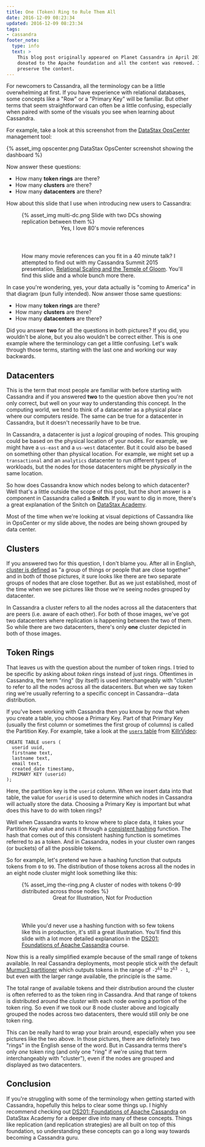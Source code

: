 ```yaml
---
title: One (Token) Ring to Rule Them All
date: 2016-12-09 08:23:34
updated: 2016-12-09 08:23:34
tags:
- cassandra
footer_note: 
  type: info
  text: >
    This blog post originally appeared on Planet Cassandra in April 2016 before that site was 
    donated to the Apache foundation and all the content was removed. I've reposted it here to
    preserve the content.
---
```

For newcomers to Cassandra, all the terminology can be a little overwhelming at first. If you 
have experience with relational databases, some concepts like a "Row" or a "Primary Key" will 
be familiar. But other terms that seem straightforward can often be a little confusing, 
especially when paired with some of the visuals you see when learning about Cassandra.

For example, take a look at this screenshot from the [DataStax OpsCenter][opscenter] management 
tool:

{% asset_img opscenter.png DataStax OpsCenter screenshot showing the dashboard %}

Now answer these questions:

- How many **token rings** are there?
- How many **clusters** are there?
- How many **datacenters** are there?

How about this slide that I use when introducing new users to Cassandra:

<figure>
  {% asset_img multi-dc.png Slide with two DCs showing replication between them %}
  <figcaption>
    <header>Yes, I love 80's movie references</header>
    How many movie references can you fit in a 40 minute talk? I attempted to find out with my 
    Cassandra Summit 2015 presentation, 
    <a href="http://www.slideshare.net/LukeTillman/relational-scaling-and-the-temple-of-gloom-from-cassandra-summit-2015" target="_blank">Relational Scaling and the Temple of Gloom</a>.
    You'll find this slide and a whole bunch more there.
  </figcaption>
</figure>

In case you're wondering, yes, your data actually is "coming to America" in that diagram (pun 
fully intended). Now answer those same questions:

- How many **token rings** are there?
- How many **clusters** are there?
- How many **datacenters** are there?

Did you answer **two** for all the questions in both pictures? If you did, you wouldn't be 
alone, but you also wouldn't be correct either. This is one example where the terminology can 
get a little confusing. Let's walk through those terms, starting with the last one and working 
our way backwards.

## Datacenters
This is the term that most people are familiar with before starting with Cassandra and if you 
answered **two** to the question above then you're not only correct, but well on your way to 
understanding this concept. In the computing world, we tend to think of a datacenter as a 
physical place where our computers reside. The same can be true for a datacenter in Cassandra, 
but it doesn't necessarily have to be true.

In Cassandra, a datacenter is just a *logical* grouping of nodes. This grouping could be based 
on the physical location of your nodes. For example, we might have a `us-east` and a `us-west` 
datacenter. But it could also be based on something other than physical location. For example, 
we might set up a `transactional` and an `analytics` datacenter to run different types of 
workloads, but the nodes for those datacenters might be *physically* in the same location.

So how does Cassandra know which nodes belong to which datacenter? Well that's a little outside 
the scope of this post, but the short answer is a component in Cassandra called a **Snitch**. 
If you want to dig in more, there's a great explanation of the Snitch on 
[DataStax Academy][dsa-snitch].

Most of the time when we're looking at visual depictions of Cassandra like in OpsCenter or my 
slide above, the nodes are being shown grouped by data center.

## Clusters
If you answered two for this question, I don't blame you. After all in English, 
[cluster is defined][cluster-def] as "a group of things or people that are close together" and 
in both of those pictures, it sure looks like there are two separate groups of nodes that are 
close together. But as we just established, most of the time when we see pictures like those 
we're seeing nodes grouped by datacenter.

In Cassandra a cluster refers to all the nodes across all the datacenters that are peers (i.e. 
aware of each other). For both of those images, we've got two datacenters where replication is 
happening between the two of them. So while there are two datacenters, there's only **one** 
cluster depicted in both of those images.

## Token Rings
That leaves us with the question about the number of token rings. I tried to be specific by 
asking about *token* rings instead of just rings. Oftentimes in Cassandra, the term "ring" (by 
itself) is used interchangeably with "cluster" to refer to all the nodes across all the 
datacenters. But when we say token ring we're usually referring to a specific concept in 
Cassandra--data distribution.

If you've been working with Cassandra then you know by now that when you create a table, you 
choose a Primary Key. Part of that Primary Key (usually the first column or sometimes the first 
group of columns) is called the Partition Key. For example, take a look at the 
[`users` table][users-table] from [KillrVideo][killrvideo]:

```
CREATE TABLE users (
  userid uuid,
  firstname text,
  lastname text,
  email text,
  created_date timestamp,
  PRIMARY KEY (userid)
);
```

Here, the partition key is the `userid` column. When we insert data into that table, the value 
for `userid` is used to determine which nodes in Cassandra will actually store the data. 
Choosing a Primary Key is important but what does this have to do with token rings?

Well when Cassandra wants to know where to place data, it takes your Partition Key value and 
runs it through a [consistent hashing][consistent-hashing] function. The hash that comes out of 
this consistent hashing function is sometimes referred to as a token. And in Cassandra, nodes 
in your cluster own ranges (or buckets) of all the possible tokens.

So for example, let's pretend we have a hashing function that outputs tokens from `0` to `99`. 
The distribution of those tokens across all the nodes in an eight node cluster might look 
something like this:

<figure>
  {% asset_img the-ring.png A cluster of nodes with tokens 0-99 distributed across those nodes %}
  <figcaption>
    <header>Great for Illustration, Not for Production</header>
    While you'd never use a hashing function with so few tokens like this in production, it's 
    still a great illustration. You'll find this slide with a lot more detailed explanation in
    the <a href="https://academy.datastax.com/resources/ds201-foundations-apache-cassandra" target="_blank">DS201: Foundations of Apache Cassandra</a>
    course.
  </figcaption>
</figure>

Now this is a really simplified example because of the small range of tokens available. In real 
Cassandra deployments, most people stick with the default [Murmur3 partitioner][murmur3] which 
outputs tokens in the range of <code>-2<sup>63</sup></code> to <code>2<sup>63</sup> - 1</code>, 
but even with the larger range available, the principle is the same.

The total range of available tokens and their distribution around the cluster is often referred 
to as the token ring in Cassandra. And that range of tokens is distributed around the *cluster* 
with each node owning a portion of the token ring. So even if we took our 8 node cluster above 
and logically grouped the nodes across two datacenters, there would still only be one token 
ring.

This can be really hard to wrap your brain around, especially when you see pictures like the 
two above. In those pictures, there are definitely two "rings" in the English sense of the 
word. But in Cassandra terms there's only *one* token ring (and only one "ring" if we're using 
that term interchangeably with "cluster"), even if the nodes are grouped and displayed as two 
datacenters.

## Conclusion
If you're struggling with some of the terminology when getting started with Cassandra, 
hopefully this helps to clear some things up. I highly recommend checking out 
[DS201: Foundations of Apache Cassandra][ds-201] on DataStax Academy for a deeper dive into 
many of these concepts. Things like replication (and replication strategies) are all built on 
top of this foundation, so understanding these concepts can go a long way towards becoming a 
Cassandra guru.


[opscenter]: http://www.datastax.com/products/datastax-enterprise-visual-admin
[dsa-snitch]: https://academy.datastax.com/courses/ds201-foundations-apache-cassandra/distributed-architecture-snitch
[cluster-def]: http://www.merriam-webster.com/dictionary/cluster
[users-table]: https://github.com/KillrVideo/killrvideo-data/blob/master/schema.cql#L9
[killrvideo]: https://killrvideo.github.io
[consistent-hashing]: http://docs.datastax.com/en/cassandra/3.x/cassandra/architecture/archDataDistributeHashing.html
[murmur3]: http://docs.datastax.com/en/cassandra/3.x/cassandra/architecture/archPartitionerM3P.html
[ds-201]: https://academy.datastax.com/resources/ds201-foundations-apache-cassandra